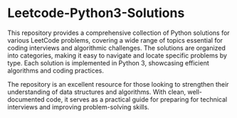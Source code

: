 # Leetcode-Python3-Solutions
This repository provides a comprehensive collection of Python solutions for various LeetCode problems, covering a wide range of topics essential for coding interviews and algorithmic challenges. The solutions are organized into categories, making it easy to navigate and locate specific problems by type. Each solution is implemented in Python 3, showcasing efficient algorithms and coding practices.

The repository is an excellent resource for those looking to strengthen their understanding of data structures and algorithms. With clean, well-documented code, it serves as a practical guide for preparing for technical interviews and improving problem-solving skills.
